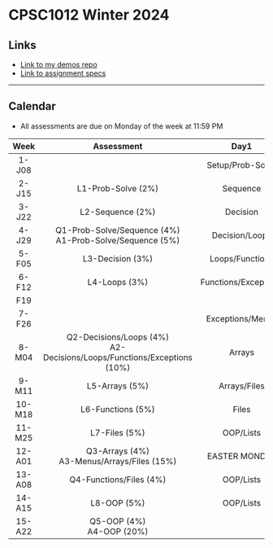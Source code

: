 # CPSC1012 Winter 2024

## Links

- [Link to my demos repo](https://github.com/RobbinLawASPdotnet/dotnet8-demos)
- [Link to assignment specs](https://github.com/CPSC-1012/Winter-2024-Assignments)

---

## Calendar

- All assessments are due on Monday of the week at 11:59 PM

|Week|Assessment|Day1|Day2|Day3|
|:-:|:-:|:-:|:-:|:-:|
|1-J08||Setup/Prob-Solve|Setup/Prob-Solve|Setup/Prob-Solve|
|2-J15|L1-Prob-Solve (2%)|Sequence|Sequence|Sequence|
|3-J22|L2-Sequence (2%)|Decision|Decision|Decision|
|4-J29|Q1-Prob-Solve/Sequence (4%)<br>A1-Prob-Solve/Sequence (5%)|Decision/Loops|Decision/Loops|Decision/Loops|
|5-F05|L3-Decision (3%)|Loops/Functions|Loops/Functions|Loops/Functions|
|6-F12|L4-Loops (3%)|Functions/Exceptions|Functions/Exceptions|Functions/Exceptions|
|F19|||||
|7-F26||Exceptions/Menus|Exceptions/Menus|Exceptions/Menus|
|8-M04|Q2-Decisions/Loops (4%)<br>A2-Decisions/Loops/Functions/Exceptions (10%)|Arrays|Arrays|Arrays|
|9-M11|L5-Arrays (5%)|Arrays/Files|Arrays/Files|Arrays/Files|
|10-M18|L6-Functions (5%)|Files|Files|Files|
|11-M25|L7-Files (5%)|OOP/Lists|OOP/Lists|GOOD FRIDAY|
|12-A01|Q3-Arrays (4%)<br>A3-Menus/Arrays/Files (15%)|EASTER MONDAY|OOP/Lists|OOP/Lists|
|13-A08|Q4-Functions/Files (4%)|OOP/Lists|OOP/Lists|OOP/Lists|
|14-A15|L8-OOP (5%)|OOP/Lists|OOP/Lists|OOP/Lists|
|15-A22|Q5-OOP (4%)<br>A4-OOP (20%)|
